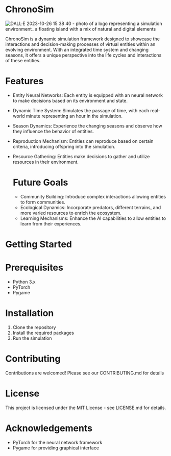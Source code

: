 # ChronoSim

![DALL·E 2023-10-26 15 38 40 - photo of a logo representing a simulation environment_ a floating island with a mix of natural and digital elements](https://github.com/WarmMilkCodes/ChronoSim/assets/87686876/8c1cb444-3a92-4e9a-ac8a-04e7bae77b38)


ChronoSim is a dynamic simulation framework designed to showcase the interactions and decision-making processes of virtual entities within an evolving environment. With an integrated time system and changing seasons, it offers a unique perspective into the life cycles and interactions of these entities.

# Features
- Entity Neural Networks: Each entity is equipped with an neural network to make decisions based on its environment and state.
- Dynamic Time System: Simulates the passage of time, with each real-world minute representing an hour in the simulation.
- Season Dynamics: Experience the changing seasons and observe how they influence the behavior of entities.
- Reproduction Mechanism: Entities can reproduce based on certain criteria, introducing offspring into the simulation.
- Resource Gathering: Entities make decisions to gather and utilize resources in their environment.

  # Future Goals
  - Community Building: Introduce complex interactions allowing entities to form communities.
  - Ecological Dynamics: Incorporate predators, different terrains, and more varied resources to enrich the ecosystem.
  - Learning Mechanisms: Enhance the AI capabilities to allow entities to learn from their experiences.
 
# Getting Started
# Prerequisites
- Python 3.x
- PyTorch
- Pygame

# Installation
1. Clone the repository
2. Install the required packages
3. Run the simulation

# Contributing
Contributions are welcomed! Please see our CONTRIBUTING.md for details

# License
This project is licensed under the MIT License - see LICENSE.md for details.

# Acknowledgements
- PyTorch for the neural network framework
- Pygame for providing graphical interface
